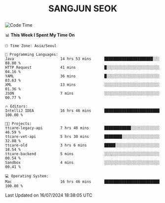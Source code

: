 <h1>
 <p align="center">
   SANGJUN SEOK
 </p>
</h1>

<!--START_SECTION:waka-->
![Code Time](http://img.shields.io/badge/Code%20Time-3%2C674%20hrs%2016%20mins-blue)

📊 **This Week I Spent My Time On** 

```text
🕑︎ Time Zone: Asia/Seoul

💬 Programming Languages: 
Java                     14 hrs 53 mins      ██████████████████████░░░   88.80 % 
HTTP Request             41 mins             █░░░░░░░░░░░░░░░░░░░░░░░░   04.16 % 
YAML                     36 mins             █░░░░░░░░░░░░░░░░░░░░░░░░   03.63 % 
XML                      13 mins             ░░░░░░░░░░░░░░░░░░░░░░░░░   01.36 % 
JSON                     7 mins              ░░░░░░░░░░░░░░░░░░░░░░░░░   00.77 % 

🔥 Editors: 
IntelliJ IDEA            16 hrs 46 mins      █████████████████████████   100.00 % 

🐱‍💻 Projects: 
ttcare-legacy-api        7 hrs 48 mins       ████████████░░░░░░░░░░░░░   46.59 % 
ttcare-vet-api           5 hrs 30 mins       ████████░░░░░░░░░░░░░░░░░   32.88 % 
ttcare-old               3 hrs 6 mins        █████░░░░░░░░░░░░░░░░░░░░   18.54 % 
ttcare-backend           5 mins              ░░░░░░░░░░░░░░░░░░░░░░░░░   00.54 % 
Sandbox                  4 mins              ░░░░░░░░░░░░░░░░░░░░░░░░░   00.41 % 

💻 Operating System: 
Mac                      16 hrs 46 mins      █████████████████████████   100.00 % 
```


 Last Updated on 16/07/2024 18:38:05 UTC
<!--END_SECTION:waka-->
